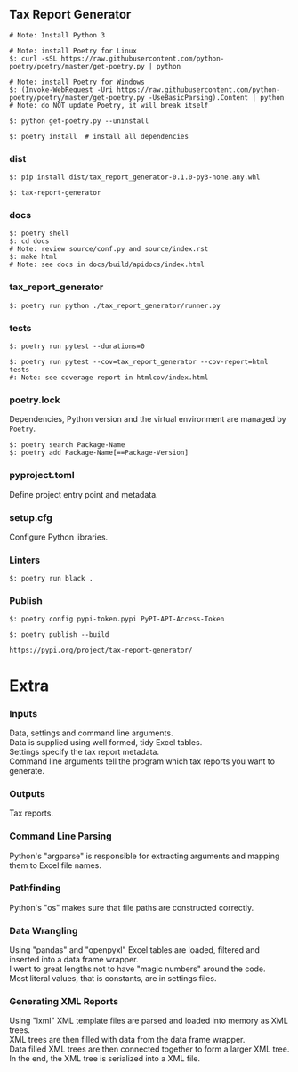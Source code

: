 ## Tax Report Generator

```
# Note: Install Python 3

# Note: install Poetry for Linux
$: curl -sSL https://raw.githubusercontent.com/python-poetry/poetry/master/get-poetry.py | python

# Note: install Poetry for Windows
$: (Invoke-WebRequest -Uri https://raw.githubusercontent.com/python-poetry/poetry/master/get-poetry.py -UseBasicParsing).Content | python
# Note: do NOT update Poetry, it will break itself

$: python get-poetry.py --uninstall
```

```
$: poetry install  # install all dependencies
```

### dist

```
$: pip install dist/tax_report_generator-0.1.0-py3-none.any.whl

$: tax-report-generator
```

### docs

```
$: poetry shell
$: cd docs
# Note: review source/conf.py and source/index.rst
$: make html
# Note: see docs in docs/build/apidocs/index.html
```

### tax_report_generator

```
$: poetry run python ./tax_report_generator/runner.py
```

### tests

```
$: poetry run pytest --durations=0
```

```
$: poetry run pytest --cov=tax_report_generator --cov-report=html tests
#: Note: see coverage report in htmlcov/index.html
```

### poetry.lock

Dependencies, Python version and the virtual environment are managed by `Poetry`.

```
$: poetry search Package-Name
$: poetry add Package-Name[==Package-Version]
```

### pyproject.toml

Define project entry point and metadata.  

### setup.cfg

Configure Python libraries.  

### Linters

```
$: poetry run black .
```

### Publish

```
$: poetry config pypi-token.pypi PyPI-API-Access-Token

$: poetry publish --build
```

```
https://pypi.org/project/tax-report-generator/
```

# Extra

### Inputs

Data, settings and command line arguments.  
Data is supplied using well formed, tidy Excel tables.  
Settings specify the tax report metadata.  
Command line arguments tell the program which tax reports you want to generate.  

### Outputs

Tax reports.  

### Command Line Parsing

Python's "argparse" is responsible for extracting arguments and mapping them to Excel file names.

### Pathfinding

Python's "os" makes sure that file paths are constructed correctly.

### Data Wrangling

Using "pandas" and "openpyxl" Excel tables are loaded, filtered and inserted into a data frame wrapper.  
I went to great lengths not to have "magic numbers" around the code.  
Most literal values, that is constants, are in settings files.

### Generating XML Reports

Using "lxml" XML template files are parsed and loaded into memory as XML trees.  
XML trees are then filled with data from the data frame wrapper.  
Data filled XML trees are then connected together to form a larger XML tree.  
In the end, the XML tree is serialized into a XML file.  
